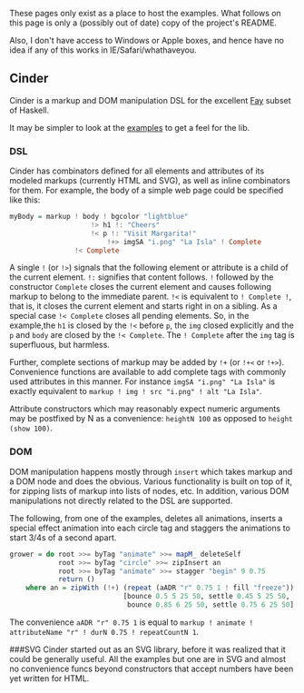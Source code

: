 These pages only exist as a place to host the examples.  What follows on this page
is only a (possibly out of date) copy of the project's README.

Also, I don't have access to Windows or Apple boxes, and hence have no idea if
any of this works in IE/Safari/whathaveyou.

## Cinder
Cinder is a markup and DOM manipulation DSL for the excellent [Fay](http://fay-lang.org) subset of Haskell.

It may be simpler to look at the [examples](http://crooney.github.io/cinder) to get a feel for the lib.

### DSL
Cinder has combinators defined for all elements and attributes of its modeled markups (currently HTML and SVG), as well as inline combinators for them. For example, the body of a simple web page could be specified like this:

```haskell
myBody = markup ! body ! bgcolor "lightblue"
                    !> h1 !: "Cheers"
                    !< p !: "Visit Margarita!"
                        !+> imgSA "i.png" "La Isla" ! Complete
                !< Complete
```

A single `!` (or `!>`) signals that the following element or attribute is a child of the current element. `!:` signifies that content follows. `!` followed by the constructor `Complete` closes the current element and causes following markup to belong to the immediate parent. `!<` is equivalent to `! Complete !`, that is, it closes the current element and starts right in on a sibling. As a special case `!< Complete` closes all pending elements. So, in the example,the `h1` is closed by the `!<` before `p`, the `img` closed explicitly and the `p` and `body` are closed by the `!< Complete`. The `! Complete` after the `img` tag is superfluous, but harmless.

Further, complete sections of markup may be added by `!+` (or `!+<` or `!+>`). Convenience functions are available to add complete tags with commonly used attributes in this manner.  For instance `imgSA "i.png" "La Isla"` is exactly equivalent to `markup ! img ! src "i.png" ! alt "La Isla"`.

Attribute constructors which may reasonably expect numeric arguments may be postfixed by N as a convenience: `heightN 100` as opposed to `height (show 100)`.

### DOM
DOM manipulation happens mostly through `insert` which takes markup and a DOM node and does the obvious. Various functionality is built on top of it, for zipping lists of markup into lists of nodes, etc. In addition, various DOM manipulations not directly related to the DSL are supported.

The following, from one of the examples, deletes all animations, inserts a special effect animation into each circle tag and staggers the animations to start 3/4s of a second apart.

```haskell
grower = do root >>= byTag "animate" >>= mapM_ deleteSelf
            root >>= byTag "circle" >>= zipInsert an
            root >>= byTag "animate" >>= stagger "begin" 9 0.75
            return ()
    where an = zipWith (!+) (repeat (aADR "r" 0.75 1 ! fill "freeze"))
                            [bounce 0.5 5 25 50, settle 0.45 5 25 50,
                             bounce 0.85 6 25 50, settle 0.75 6 25 50]
```
The convenience `aADR "r" 0.75 1` is equal to `markup ! animate ! attributeName "r" ! durN 0.75 ! repeatCountN 1`.

###SVG
Cinder started out as an SVG library, before it was realized that it could be generally useful.  All the examples but one are in SVG and almost no convenience funcs beyond constructors that accept numbers have been yet written for HTML.
